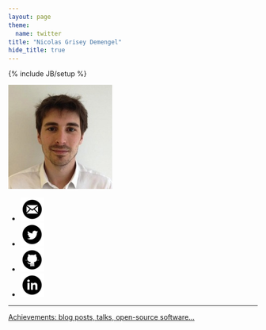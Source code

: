 ```yaml
---
layout: page
theme:
  name: twitter
title: "Nicolas Grisey Demengel"
hide_title: true
---
```

{% include JB/setup %}

<div id="me">
  <img id="photo" src="img/photo.jpeg" alt="Photo de Nicolas" />
  <ul id="social">
    <li><a href="mailto:nicolas.demengel@gmail.com" title="Contactez-moi !" target="_blank"><img src="/img/iconmonstr-email-9-icon-48.png" alt="Logo Email" /></a></li>
    <li><a href="https://twitter.com/NicolasDemengel" title="Mon compte Twitter"><img alt="Logo Twitter" src="/img/iconmonstr-twitter-4-icon-48.png" /></a></li>
    <li><a href="https://github.com/ndemengel" title="Mon compte Github"><img alt="Logo Github" src="/img/iconmonstr-github-9-icon-48.png" /></a></li>
    <li><a href="http://www.linkedin.com/in/nicolasdemengel" title="Mon compte LinkedIn"><img alt="Logo LinkedIn" src="/img/iconmonstr-linkedin-4-icon-48.png" /></a></li>
  </ul>
</div>

<hr>

<div>
  <a href="/archive">Achievements: blog posts, talks, open-source software...</a>
</div>

